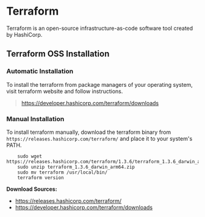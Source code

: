 # Terraform
Terraform is an open-source infrastructure-as-code software tool created by HashiCorp.

## Terraform OSS Installation

### Automatic Installation
To install the terraform from package managers of your operating system, visit terraform website and follow instructions.
> https://developer.hashicorp.com/terraform/downloads

### Manual Installation
To install terraform manually, download the terraform binary from `https://releases.hashicorp.com/terraform/` and place it to your system's PATH.
```
    sudo wget https://releases.hashicorp.com/terraform/1.3.6/terraform_1.3.6_darwin_arm64.zip
    sudo unzip terraform_1.3.6_darwin_arm64.zip
    sudo mv terraform /usr/local/bin/
    terraform version
```

**Download Sources:**
- https://releases.hashicorp.com/terraform/
- https://developer.hashicorp.com/terraform/downloads